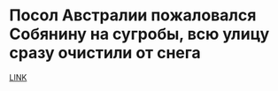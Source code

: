 # Посол Австралии пожаловался Собянину на сугробы, всю улицу сразу очистили от снега



[LINK](https://varlamov.ru/2791176.html)